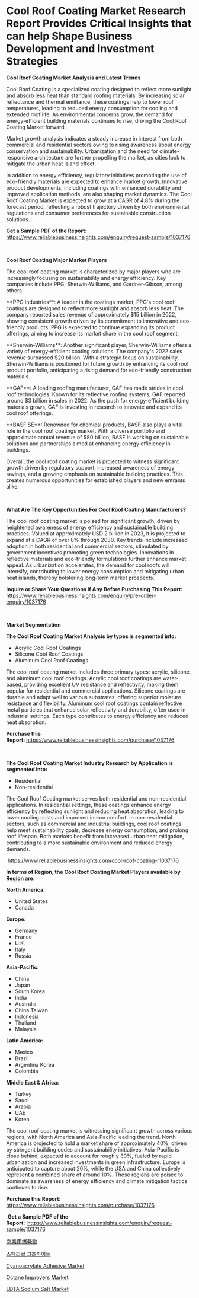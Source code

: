 <p><h1>Cool Roof Coating Market Research Report Provides Critical Insights that can help Shape Business Development and Investment Strategies</h1></p><p><strong>Cool Roof Coating Market Analysis and Latest Trends</strong></p>
<p><p>Cool Roof Coating is a specialized coating designed to reflect more sunlight and absorb less heat than standard roofing materials. By increasing solar reflectance and thermal emittance, these coatings help to lower roof temperatures, leading to reduced energy consumption for cooling and extended roof life. As environmental concerns grow, the demand for energy-efficient building materials continues to rise, driving the Cool Roof Coating Market forward.</p><p>Market growth analysis indicates a steady increase in interest from both commercial and residential sectors owing to rising awareness about energy conservation and sustainability. Urbanization and the need for climate-responsive architecture are further propelling the market, as cities look to mitigate the urban heat island effect. </p><p>In addition to energy efficiency, regulatory initiatives promoting the use of eco-friendly materials are expected to enhance market growth. Innovative product developments, including coatings with enhanced durability and improved application methods, are also shaping market dynamics. The Cool Roof Coating Market is expected to grow at a CAGR of 4.8% during the forecast period, reflecting a robust trajectory driven by both environmental regulations and consumer preferences for sustainable construction solutions.</p></p>
<p><strong>Get a Sample PDF of the Report:&nbsp;</strong> <a href="https://www.reliablebusinessinsights.com/enquiry/request-sample/1037176">https://www.reliablebusinessinsights.com/enquiry/request-sample/1037176</a></p>
<p>&nbsp;</p>
<p><strong>Cool Roof Coating Major Market Players</strong></p>
<p><p>The cool roof coating market is characterized by major players who are increasingly focusing on sustainability and energy efficiency. Key companies include PPG, Sherwin-Williams, and Gardner-Gibson, among others.</p><p>**PPG Industries**: A leader in the coatings market, PPG's cool roof coatings are designed to reflect more sunlight and absorb less heat. The company reported sales revenue of approximately $15 billion in 2022, showing consistent growth driven by its commitment to innovative and eco-friendly products. PPG is expected to continue expanding its product offerings, aiming to increase its market share in the cool roof segment.</p><p>**Sherwin-Williams**: Another significant player, Sherwin-Williams offers a variety of energy-efficient coating solutions. The company's 2022 sales revenue surpassed $20 billion. With a strategic focus on sustainability, Sherwin-Williams is positioned for future growth by enhancing its cool roof product portfolio, anticipating a rising demand for eco-friendly construction materials.</p><p>**GAF**: A leading roofing manufacturer, GAF has made strides in cool roof technologies. Known for its reflective roofing systems, GAF reported around $3 billion in sales in 2022. As the push for energy-efficient building materials grows, GAF is investing in research to innovate and expand its cool roof offerings.</p><p>**BASF SE**: Renowned for chemical products, BASF also plays a vital role in the cool roof coatings market. With a diverse portfolio and approximate annual revenue of $80 billion, BASF is working on sustainable solutions and partnerships aimed at enhancing energy efficiency in buildings.</p><p>Overall, the cool roof coating market is projected to witness significant growth driven by regulatory support, increased awareness of energy savings, and a growing emphasis on sustainable building practices. This creates numerous opportunities for established players and new entrants alike.</p></p>
<p>&nbsp;</p>
<p><strong>What Are The Key Opportunities For Cool Roof Coating Manufacturers?</strong></p>
<p><p>The cool roof coating market is poised for significant growth, driven by heightened awareness of energy efficiency and sustainable building practices. Valued at approximately USD 2 billion in 2023, it is projected to expand at a CAGR of over 8% through 2030. Key trends include increased adoption in both residential and commercial sectors, stimulated by government incentives promoting green technologies. Innovations in reflective materials and eco-friendly formulations further enhance market appeal. As urbanization accelerates, the demand for cool roofs will intensify, contributing to lower energy consumption and mitigating urban heat islands, thereby bolstering long-term market prospects.</p></p>
<p><strong>Inquire or Share Your Questions If Any Before Purchasing This Report:</strong> <a href="https://www.reliablebusinessinsights.com/enquiry/pre-order-enquiry/1037176">https://www.reliablebusinessinsights.com/enquiry/pre-order-enquiry/1037176</a></p>
<p>&nbsp;</p>
<p><strong>Market Segmentation</strong></p>
<p><strong>The Cool Roof Coating Market Analysis by types is segmented into:</strong></p>
<p><ul><li>Acrylic Cool Roof Coatings</li><li>Silicone Cool Roof Coatings</li><li>Aluminum Cool Roof Coatings</li></ul></p>
<p><p>The cool roof coating market includes three primary types: acrylic, silicone, and aluminum cool roof coatings. Acrylic cool roof coatings are water-based, providing excellent UV resistance and reflectivity, making them popular for residential and commercial applications. Silicone coatings are durable and adapt well to various substrates, offering superior moisture resistance and flexibility. Aluminum cool roof coatings contain reflective metal particles that enhance solar reflectivity and durability, often used in industrial settings. Each type contributes to energy efficiency and reduced heat absorption.</p></p>
<p><strong>Purchase this Report:&nbsp;</strong><a href="https://www.reliablebusinessinsights.com/purchase/1037176">https://www.reliablebusinessinsights.com/purchase/1037176</a></p>
<p>&nbsp;</p>
<p><strong>The Cool Roof Coating Market Industry Research by Application is segmented into:</strong></p>
<p><ul><li>Residential</li><li>Non-residential</li></ul></p>
<p><p>The Cool Roof Coating market serves both residential and non-residential applications. In residential settings, these coatings enhance energy efficiency by reflecting sunlight and reducing heat absorption, leading to lower cooling costs and improved indoor comfort. In non-residential sectors, such as commercial and industrial buildings, cool roof coatings help meet sustainability goals, decrease energy consumption, and prolong roof lifespan. Both markets benefit from increased urban heat mitigation, contributing to a more sustainable environment and reduced energy demands.</p></p>
<p><a href="https://www.reliablebusinessinsights.com/cool-roof-coating-r1037176">&nbsp;https://www.reliablebusinessinsights.com/cool-roof-coating-r1037176</a></p>
<p><strong>In terms of Region, the Cool Roof Coating Market Players available by Region are:</strong></p>
<p>
    <p> <strong> North America: </strong>
        <ul>
            <li>United States</li>
            <li>Canada</li>
        </ul>
        </p> 
    <p> <strong> Europe: </strong>
        <ul>
            <li>Germany</li>
            <li>France</li>
            <li>U.K.</li>
            <li>Italy</li>
            <li>Russia</li>
        </ul>
        </p> 
    <p> <strong> Asia-Pacific: </strong>
        <ul>
            <li>China</li>
            <li>Japan</li>
            <li>South Korea</li>
            <li>India</li>
            <li>Australia</li>
            <li>China Taiwan</li>
            <li>Indonesia</li>
            <li>Thailand</li>
            <li>Malaysia</li>
        </ul>
        </p> 
    <p> <strong> Latin America: </strong>
        <ul>
            <li>Mexico</li>
            <li>Brazil</li>
            <li>Argentina Korea</li>
            <li>Colombia</li>
        </ul>
        </p> 
    <p> <strong> Middle East & Africa: </strong>
        <ul>
            <li>Turkey</li>
            <li>Saudi</li>
            <li>Arabia</li>
            <li>UAE</li>
            <li>Korea</li>
        </ul>
    </p>
    </p>
<p><p>The cool roof coating market is witnessing significant growth across various regions, with North America and Asia-Pacific leading the trend. North America is projected to hold a market share of approximately 40%, driven by stringent building codes and sustainability initiatives. Asia-Pacific is close behind, expected to account for roughly 30%, fueled by rapid urbanization and increased investments in green infrastructure. Europe is anticipated to capture about 20%, while the USA and China collectively represent a combined share of around 10%. These regions are poised to dominate as awareness of energy efficiency and climate mitigation tactics continues to rise.</p></p>
<p><strong>Purchase this Report: </strong><a href="https://www.reliablebusinessinsights.com/purchase/1037176">https://www.reliablebusinessinsights.com/purchase/1037176</a></p>
<p>&nbsp;<strong>Get a Sample PDF of the Report:&nbsp;&nbsp;</strong><a href="https://www.reliablebusinessinsights.com/enquiry/request-sample/1037176">https://www.reliablebusinessinsights.com/enquiry/request-sample/1037176</a></p>
<p><strong></strong></p>
<p><p><a href="https://medium.com/@raap8632/commercial-explosives-market-%E3%81%AE%E3%82%B0%E3%83%AD%E3%83%BC%E3%83%90%E3%83%AB%E5%B8%82%E5%A0%B4%E6%A6%82%E8%A6%81%E3%81%AF-%E4%B8%96%E7%95%8C%E3%81%8A%E3%82%88%E3%81%B3%E4%B8%BB%E8%A6%81%E5%B8%82%E5%A0%B4%E3%81%AB%E3%81%8A%E3%81%91%E3%82%8B%E6%A5%AD%E7%95%8C%E3%81%AB%E5%BD%B1%E9%9F%BF%E3%82%92%E4%B8%8E%E3%81%88%E3%82%8B%E4%B8%BB%E8%A6%81%E3%81%AA%E3%83%88%E3%83%AC%E3%83%B3%E3%83%89%E3%81%AB%E3%81%A4%E3%81%84%E3%81%A6-%E7%8B%AC%E8%87%AA%E3%81%AE%E8%A6%96%E7%82%B9%E3%82%92%E6%8F%90%E4%BE%9B%E3%81%97%E3%81%BE%E3%81%99-1592ab60587f">商業用爆発物</a></p><p><a href="https://medium.com/@scothall80/%EC%84%B8%EA%B3%84-spherical-graphite-market-%EC%9D%80-2024%EC%97%90%EC%84%9C-2031%EB%A1%9C-%EC%97%B0%ED%8F%89%EA%B7%A0-%EC%A6%9D%EA%B0%80%EC%9C%A8%EC%9D%84-%EB%B3%B4%EC%9D%BC-%EA%B2%83%EC%9C%BC%EB%A1%9C-%EC%98%88%EC%83%81%EB%90%A9%EB%8B%88%EB%8B%A4-0e6a0d9b14d9">스페리컬 그래파이트</a></p><p><a href="https://www.linkedin.com/pulse/global-market-pulse-trends-growth-analysis-cyanoacrylate-adhesive-gcqcf?trackingId=iEd83feRTceF6X%2B4WVM5rA%3D%3D">Cyanoacrylate Adhesive Market</a></p><p><a href="https://www.linkedin.com/pulse/insights-octane-improvers-market-size-which-expanding-148-0fhuf?trackingId=orrXHjLWR0qQQ9KO2bpftQ%3D%3D">Octane Improvers Market</a></p><p><a href="https://issuu.com/reportprime-2/docs/edta-sodium-salt-market-size-2030.p_fd656db74e49f6">EDTA Sodium Salt Market</a></p></p>